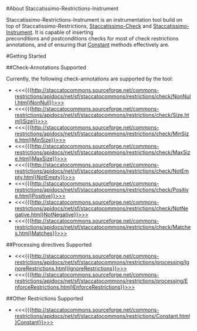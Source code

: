 #About Staccatissimo-Restrictions-Instrument 
 
 Staccatissimo-Restrictions-Instrument is an instrumentation tool build on top of
 Staccatissimo-Restrictions, [Staccatissimo-Check](http://staccatocommons.sourceforge.net/commons-check) and
[Staccatissimo-Instrument](http://staccatocommons.sourceforge.net/commons-instrument). It is capable of inserting   
preconditions and postconditions checks for most of check restrictions annotations, and of ensuring that
[Constant](http://staccatocommons.sourceforge.net/commons-restrictions/apidocs/index.html) methods effectively are.   
 
#Getting Started
 
##Check-Annotations Supported

 Currently, the following check-annotations are supported by the tool:

 * <<<{{{http://staccatocommons.sourceforge.net/commons-restrictions/apidocs/net/sf/staccatocommons/restrictions/check/NonNull.html}NonNull}}>>>
 * <<<{{{http://staccatocommons.sourceforge.net/commons-restrictions/apidocs/net/sf/staccatocommons/restrictions/check/Size.html}Size}}>>>
 * <<<{{{http://staccatocommons.sourceforge.net/commons-restrictions/apidocs/net/sf/staccatocommons/restrictions/check/MinSize.html}MinSize}}>>>
 * <<<{{{http://staccatocommons.sourceforge.net/commons-restrictions/apidocs/net/sf/staccatocommons/restrictions/check/MaxSize.html}MaxSize}}>>>
 * <<<{{{http://staccatocommons.sourceforge.net/commons-restrictions/apidocs/net/sf/staccatocommons/restrictions/check/NotEmpty.html}NotEmpty}}>>>
 * <<<{{{http://staccatocommons.sourceforge.net/commons-restrictions/apidocs/net/sf/staccatocommons/restrictions/check/Positive.html}Positive}}>>>
 * <<<{{{http://staccatocommons.sourceforge.net/commons-restrictions/apidocs/net/sf/staccatocommons/restrictions/check/NotNegative.html}NotNegative}}>>>
 * <<<{{{http://staccatocommons.sourceforge.net/commons-restrictions/apidocs/net/sf/staccatocommons/restrictions/check/Matches.html}Matches}}>>>
   
##Processing directives Supported
 * <<<{{{http://staccatocommons.sourceforge.net/commons-restrictions/apidocs/net/sf/staccatocommons/restrictions/processing/IgnoreRestrictions.html}IgnoreRestrictions}}>>>
 * <<<{{{http://staccatocommons.sourceforge.net/commons-restrictions/apidocs/net/sf/staccatocommons/restrictions/processing/EnforceRestrictions.html}EnforceRestrictions}}>>>
  
##Other Restrictions Supported
 * <<<{{{http://staccatocommons.sourceforge.net/commons-restrictions/apidocs/net/sf/staccatocommons/restrictions/Constant.html}Constant}}>>>
 
 
